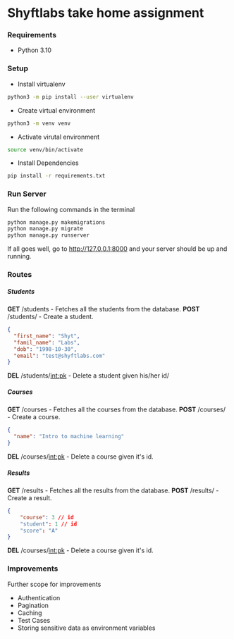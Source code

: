 # Shyftlabs take home assignment

### Requirements

- Python 3.10

### Setup

- Install virtualenv

```sh
python3 -m pip install --user virtualenv
```

- Create virtual environment

```sh
python3 -m venv venv
```

- Activate virutal environment

```sh
source venv/bin/activate
```

- Install Dependencies

```sh
pip install -r requirements.txt
```

### Run Server

Run the following commands in the terminal

```sh
python manage.py makemigrations
python manage.py migrate
python manage.py runserver
```

If all goes well, go to http://127.0.0.1:8000 and your server should be up and running.

### Routes

##### Students

**GET** /students - Fetches all the students from the database.
**POST** /students/ - Create a student.

```json
{
  "first_name": "Shyt",
  "famil_name": "Labs",
  "dob": "1998-10-30",
  "email": "test@shyftlabs.com"
}
```

**DEL** /students/<int:pk> - Delete a student given his/her id/

##### Courses

**GET** /courses - Fetches all the courses from the database.
**POST** /courses/ - Create a course.

```json
{
  "name": "Intro to machine learning"
}
```

**DEL** /courses/<int:pk> - Delete a course given it's id.

##### Results

**GET** /results - Fetches all the results from the database.
**POST** /results/ - Create a result.

```json
{
    "course": 3 // id
    "student": 1 // id
    "score": "A"
}
```

**DEL** /courses/<int:pk> - Delete a course given it's id.

### Improvements

Further scope for improvements

- Authentication
- Pagination
- Caching
- Test Cases
- Storing sensitive data as environment variables
